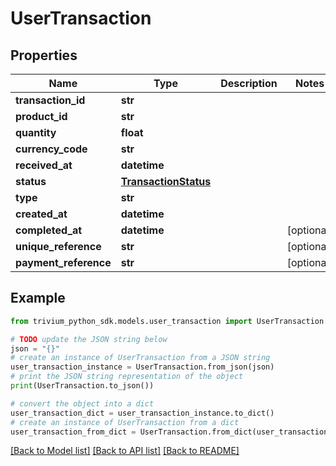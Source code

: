 # UserTransaction


## Properties

Name | Type | Description | Notes
------------ | ------------- | ------------- | -------------
**transaction_id** | **str** |  | 
**product_id** | **str** |  | 
**quantity** | **float** |  | 
**currency_code** | **str** |  | 
**received_at** | **datetime** |  | 
**status** | [**TransactionStatus**](TransactionStatus.md) |  | 
**type** | **str** |  | 
**created_at** | **datetime** |  | 
**completed_at** | **datetime** |  | [optional] 
**unique_reference** | **str** |  | [optional] 
**payment_reference** | **str** |  | [optional] 

## Example

```python
from trivium_python_sdk.models.user_transaction import UserTransaction

# TODO update the JSON string below
json = "{}"
# create an instance of UserTransaction from a JSON string
user_transaction_instance = UserTransaction.from_json(json)
# print the JSON string representation of the object
print(UserTransaction.to_json())

# convert the object into a dict
user_transaction_dict = user_transaction_instance.to_dict()
# create an instance of UserTransaction from a dict
user_transaction_from_dict = UserTransaction.from_dict(user_transaction_dict)
```
[[Back to Model list]](../README.md#documentation-for-models) [[Back to API list]](../README.md#documentation-for-api-endpoints) [[Back to README]](../README.md)


